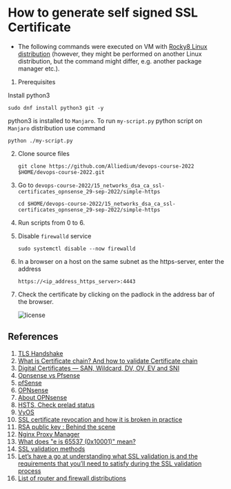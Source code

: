 # How to generate self signed SSL Certificate

- The following commands were executed on VM with [Rocky8 Linux distribution](https://rockylinux.org/download/) (however, they might be performed on another Linux distribution, but the command might differ, e.g. another package manager etc.).
	
1. Prerequisites
		
Install python3

```
sudo dnf install python3 git -y
```

python3 is installed to `Manjaro`. To run `my-script.py` python script on `Manjaro` distribution use command

```
python ./my-script.py
```

2. Clone source files

    ```
    git clone https://github.com/Alliedium/devops-course-2022 $HOME/devops-course-2022.git
    ```

3. Go to `devops-course-2022/15_networks_dsa_ca_ssl-certificates_opnsense_29-sep-2022/simple-https`
   
    ```
    cd $HOME/devops-course-2022/15_networks_dsa_ca_ssl-certificates_opnsense_29-sep-2022/simple-https
    ```
	
4. Run scripts from 0 to 6.
5. Disable `firewalld` service

    ```
    sudo systemctl disable --now firewalld
    ```

6. In a browser on a host on the same subnet as the https-server, enter the address

    `https://<ip_address_https_server>:4443`
	
6. Check the certificate by clicking on the padlock in the address bar of the browser.

    ![license](./images/license.png)

## References ##

1. [TLS Handshake](https://www.youtube.com/watch?v=ZkL10eoG1PY&list=PLIFyRwBY_4bTwRX__Zn4-letrtpSj1mzY&index=1)
2. [What is Certificate chain? And how to validate Certificate chain](https://shagihan.medium.com/what-is-certificate-chain-and-how-to-verify-them-be429a030887)
3. [Digital Certificates — SAN, Wildcard, DV, OV, EV and SNI](https://deepaksinghwrites.medium.com/explained-digital-certificate-part-4-4d0767d857b0)
4. [Opnsense vs Pfsense](https://www.youtube.com/watch?v=Of0Zp8h258g)
5. [pfSense](https://en.wikipedia.org/wiki/PfSense)
6. [OPNsense](https://en.wikipedia.org/wiki/OPNsense)
7. [About OPNsense](https://opnsense.org/about/about-opnsense/)
8. [HSTS, Check prelad status](https://hstspreload.org/)
9. [VyOS](https://www.youtube.com/watch?v=GmGIIC7F1gU)
10. [SSL certificate revocation and how it is broken in practice](https://medium.com/@alexeysamoshkin/how-ssl-certificate-revocation-is-broken-in-practice-af3b63b9cb3)
11. [RSA public key : Behind the scene](https://medium.com/@bn121rajesh/understanding-rsa-public-key-70d900b1033c)
12. [Nginx Proxy Manager](https://nginxproxymanager.com/guide/#project-goal)
13. [What does "e is 65537 (0x10001)" mean?](https://stackoverflow.com/questions/10736382/what-does-e-is-65537-0x10001-mean)
14. [SSL validation methods](https://kb.realtimeregister.com/article/88-ssl-validation-methods)
15. [Let’s have a go at understanding what SSL validation is and the requirements that you’ll need to satisfy during the SSL validation process](https://cheapsslsecurity.com/blog/your-ssl-validation-guide/)
16. [List of router and firewall distributions](https://en.wikipedia.org/wiki/List_of_router_and_firewall_distributions)